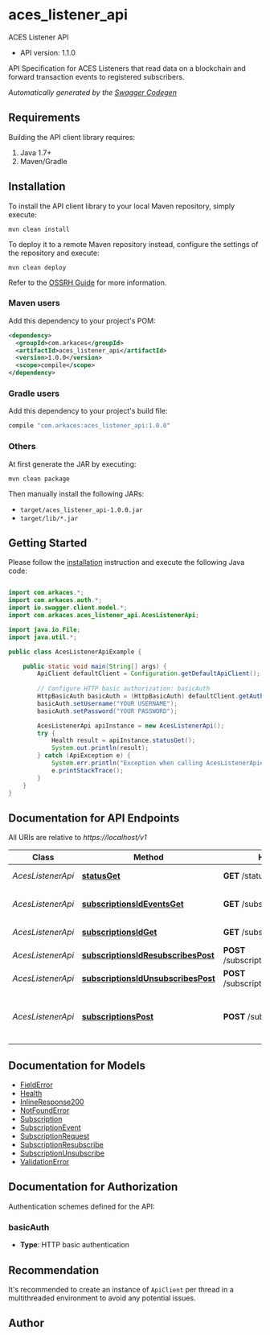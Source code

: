 # aces_listener_api

ACES Listener API
- API version: 1.1.0

API Specification for ACES Listeners that read data on a blockchain and forward transaction events to registered subscribers. 


*Automatically generated by the [Swagger Codegen](https://github.com/swagger-api/swagger-codegen)*


## Requirements

Building the API client library requires:
1. Java 1.7+
2. Maven/Gradle

## Installation

To install the API client library to your local Maven repository, simply execute:

```shell
mvn clean install
```

To deploy it to a remote Maven repository instead, configure the settings of the repository and execute:

```shell
mvn clean deploy
```

Refer to the [OSSRH Guide](http://central.sonatype.org/pages/ossrh-guide.html) for more information.

### Maven users

Add this dependency to your project's POM:

```xml
<dependency>
  <groupId>com.arkaces</groupId>
  <artifactId>aces_listener_api</artifactId>
  <version>1.0.0</version>
  <scope>compile</scope>
</dependency>
```

### Gradle users

Add this dependency to your project's build file:

```groovy
compile "com.arkaces:aces_listener_api:1.0.0"
```

### Others

At first generate the JAR by executing:

```shell
mvn clean package
```

Then manually install the following JARs:

* `target/aces_listener_api-1.0.0.jar`
* `target/lib/*.jar`

## Getting Started

Please follow the [installation](#installation) instruction and execute the following Java code:

```java

import com.arkaces.*;
import com.arkaces.auth.*;
import io.swagger.client.model.*;
import com.arkaces.aces_listener_api.AcesListenerApi;

import java.io.File;
import java.util.*;

public class AcesListenerApiExample {

    public static void main(String[] args) {
        ApiClient defaultClient = Configuration.getDefaultApiClient();
        
        // Configure HTTP basic authorization: basicAuth
        HttpBasicAuth basicAuth = (HttpBasicAuth) defaultClient.getAuthentication("basicAuth");
        basicAuth.setUsername("YOUR USERNAME");
        basicAuth.setPassword("YOUR PASSWORD");

        AcesListenerApi apiInstance = new AcesListenerApi();
        try {
            Health result = apiInstance.statusGet();
            System.out.println(result);
        } catch (ApiException e) {
            System.err.println("Exception when calling AcesListenerApi#statusGet");
            e.printStackTrace();
        }
    }
}

```

## Documentation for API Endpoints

All URIs are relative to *https://localhost/v1*

Class | Method | HTTP request | Description
------------ | ------------- | ------------- | -------------
*AcesListenerApi* | [**statusGet**](docs/AcesListenerApi.md#statusGet) | **GET** /status | Get Health of node.
*AcesListenerApi* | [**subscriptionsIdEventsGet**](docs/AcesListenerApi.md#subscriptionsIdEventsGet) | **GET** /subscriptions/{id}/events | List Subscription Events
*AcesListenerApi* | [**subscriptionsIdGet**](docs/AcesListenerApi.md#subscriptionsIdGet) | **GET** /subscriptions/{id} | Gets Subscription
*AcesListenerApi* | [**subscriptionsIdResubscribesPost**](docs/AcesListenerApi.md#subscriptionsIdResubscribesPost) | **POST** /subscriptions/{id}/resubscribes | Create a Resubscribe.
*AcesListenerApi* | [**subscriptionsIdUnsubscribesPost**](docs/AcesListenerApi.md#subscriptionsIdUnsubscribesPost) | **POST** /subscriptions/{id}/unsubscribes | Create an Unsubscription.
*AcesListenerApi* | [**subscriptionsPost**](docs/AcesListenerApi.md#subscriptionsPost) | **POST** /subscriptions | Registers a subscriber node to receive blockchain events.


## Documentation for Models

 - [FieldError](docs/FieldError.md)
 - [Health](docs/Health.md)
 - [InlineResponse200](docs/InlineResponse200.md)
 - [NotFoundError](docs/NotFoundError.md)
 - [Subscription](docs/Subscription.md)
 - [SubscriptionEvent](docs/SubscriptionEvent.md)
 - [SubscriptionRequest](docs/SubscriptionRequest.md)
 - [SubscriptionResubscribe](docs/SubscriptionResubscribe.md)
 - [SubscriptionUnsubscribe](docs/SubscriptionUnsubscribe.md)
 - [ValidationError](docs/ValidationError.md)


## Documentation for Authorization

Authentication schemes defined for the API:
### basicAuth

- **Type**: HTTP basic authentication


## Recommendation

It's recommended to create an instance of `ApiClient` per thread in a multithreaded environment to avoid any potential issues.

## Author



